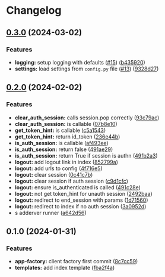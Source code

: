# Changelog

## [0.3.0](https://github.com/christian-hawk/flask-oidc-client-poc/compare/v0.2.0...v0.3.0) (2024-03-02)


### Features

* **logging:** setup logging with defaults ([#15](https://github.com/christian-hawk/flask-oidc-client-poc/issues/15)) ([b435920](https://github.com/christian-hawk/flask-oidc-client-poc/commit/b435920ad3da95c99a00cd8d8e200ef639f78346))
* **settings:** load settings from `config.py` file ([#13](https://github.com/christian-hawk/flask-oidc-client-poc/issues/13)) ([9328d27](https://github.com/christian-hawk/flask-oidc-client-poc/commit/9328d276b34b00d5fca619636a287e9771dd17aa))

## [0.2.0](https://github.com/christian-hawk/flask-oidc-client-poc/compare/v0.1.0...v0.2.0) (2024-02-02)


### Features

* **clear_auth_session:** calls session.pop correctly ([93c79ac](https://github.com/christian-hawk/flask-oidc-client-poc/commit/93c79acc18cf6aa1eec393578d31f70b2d4545b8))
* **clear_auth_session:** is callable ([07b8e10](https://github.com/christian-hawk/flask-oidc-client-poc/commit/07b8e1093a96a35726d92b065b559f19fb73f1d8))
* **get_token_hint:** is callable ([c5a1543](https://github.com/christian-hawk/flask-oidc-client-poc/commit/c5a15431c7b903ba7d4bcf0daa8455885e90f4e8))
* **get_token_hint:** return id_token ([236e44b](https://github.com/christian-hawk/flask-oidc-client-poc/commit/236e44b474be320e23ed411657c5ec964ff2579e))
* **is_auth_session:** is callable ([af493ee](https://github.com/christian-hawk/flask-oidc-client-poc/commit/af493eef90620471d8b85003646734c7e3698729))
* **is_auth_session:** return false ([491ae29](https://github.com/christian-hawk/flask-oidc-client-poc/commit/491ae294cb954b249a10d616d75707ecfce4620c))
* **is_auth_session:** return True if session is authn ([49fb2a3](https://github.com/christian-hawk/flask-oidc-client-poc/commit/49fb2a38a512dcb714800579a002eb6b4859e84e))
* **logout:** add logout link in index ([852799a](https://github.com/christian-hawk/flask-oidc-client-poc/commit/852799af7b1ee250f060d6b74b068f30074c6a3c))
* **logout:** add urls to config ([4f716e5](https://github.com/christian-hawk/flask-oidc-client-poc/commit/4f716e5b012394ee5c13f93e0d619ea71c759b29))
* **logout:** clear session ([0c41c7b](https://github.com/christian-hawk/flask-oidc-client-poc/commit/0c41c7b5d7751dbd9b68c6279d00ded72f36ea22))
* **logout:** clear session if auth session ([c9d1cfc](https://github.com/christian-hawk/flask-oidc-client-poc/commit/c9d1cfcc4a91f18bbb3f8f0e4d241ae96dd743d4))
* **logout:** ensure is_authenticated is called ([491c28e](https://github.com/christian-hawk/flask-oidc-client-poc/commit/491c28eaedd74e0f6d64c5e292bf14f25a96de4a))
* **logout:** not get token_hint for unauth session ([2492baa](https://github.com/christian-hawk/flask-oidc-client-poc/commit/2492baa6e80ca07dcd76e554c55eb2c2506b9159))
* **logout:** redirect to end_session with params ([1d71560](https://github.com/christian-hawk/flask-oidc-client-poc/commit/1d715604e76c85920f6b7c2e2e3e8f866b1cffe6))
* **logout:** redirect to index if no auth session ([3a0952d](https://github.com/christian-hawk/flask-oidc-client-poc/commit/3a0952d3f7955723395b11f3480310ebfd04ab9e))
* s adderver runner ([a642d56](https://github.com/christian-hawk/flask-oidc-client-poc/commit/a642d5640e47bf6e85514c5cbb18151ab09c45fa))

## 0.1.0 (2024-01-31)


### Features

* **app-factory:** client factory first commit ([8c7cc59](https://github.com/christian-hawk/flask-oidc-client-poc/commit/8c7cc596d4cde161a7b5ef2c4c52bbdb3abf5e74))
* **templates:** add index template ([fba2f4a](https://github.com/christian-hawk/flask-oidc-client-poc/commit/fba2f4a52d303aac8b508177feb12ae2ac4e7e83))
